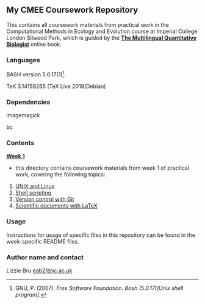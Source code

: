 ## **My CMEE Coursework Repository**

This contains all coursework materials from practical work in the Computational Methods in Ecology and Evolution course at Imperial College London Silwood Park, which is guided by the [**The Multilingual Quantitative Biologist**](https://mhasoba.github.io/TheMulQuaBio/intro.html) online book.

### **Languages**

BASH version 5.0.17(1)[^1].
[^1]: GNU, P. (2007). *Free Software Foundation. Bash (5.0.17)[Unix shell program]*.

TeX 3.14159265 (TeX Live 2019/Debian)

### **Dependencies**

imagemagick

bc

### **Contents** 

[**Week 1**](week1)
- this directory contains coursework materials from week 1 of practical work, covering the following topics:
1. [UNIX and Linux](https://mhasoba.github.io/TheMulQuaBio/notebooks/01-Unix.html#)
2. [Shell scripting](https://mhasoba.github.io/TheMulQuaBio/notebooks/02-ShellScripting.html)
3. [Version control with Git](https://mhasoba.github.io/TheMulQuaBio/notebooks/03-Git.html)
4. [Scientific documents with LaTeX](https://mhasoba.github.io/TheMulQuaBio/notebooks/04-LaTeX.html)

### **Usage**

Instructions for usage of specific files in this repository can be found in the week-specific README files.

### **Author name and contact**

Lizzie Bru
eab21@ic.ac.uk
